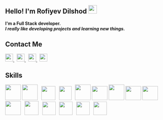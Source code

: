 ### <h2>Hello! I'm Rofiyev Dilshod <img src="https://media.giphy.com/media/hvRJCLFzcasrR4ia7z/giphy.gif" width="27px" /></h2>
<b>I'm a Full Stack developer.</b> <br />
<i><b>I really like developing projects and learning new things.</b></i><br/>

<h2>Contact Me</h2>
<a href="https://t.me/rof1yev" target="_blank">
  <img src="https://cdn-icons-png.flaticon.com/512/8220/8220513.png" width="25px" />
</a>
&nbsp;
<a href="https://www.facebook.com/?ref=tn_tnmn" target="_blank">
  <img src="https://upload.wikimedia.org/wikipedia/commons/0/0c/Facebook%2BIcon%2BBlack.png" width="25px" />
</a>
&nbsp;
<a href="https://www.instagram.com/rof1yev/" target="_blank">
  <img src="https://cdn0.iconfinder.com/data/icons/social-media-logo-4/32/Social_Media_instagram-512.png" width="25px" />
</a>
&nbsp;
<a href="https://www.linkedin.com/in/rofiyev-dilshod-25635a270/" target="_blank">
  <img src="https://cdn-icons-png.flaticon.com/512/1384/1384030.png" width="25px" />
</a>

### <h2>Skills</h2>
<span><img src="https://icons-for-free.com/download-icon-html+html5+icon-1320186681398289636_512.png" width="50" height="50" /></span>
<span><img src="https://www.citypng.com/public/uploads/small/11662224348dive19y2yfxhcf5ymxrmuwjfwqwfndj6x2jy9ab9n9o2cobcfv0ksoufkh0ucal88lvftnlmkocgeavwlbrcuysvkhz0ju0jsz83.png" width="50" height="50" /></span> &nbsp;
<span><img src="https://cdn-icons-png.flaticon.com/512/6422/6422232.png" width="45" height="45" /></span> &nbsp;
<span><img src="https://www.seekpng.com/png/full/142-1424501_bootstrap-comments-black-and-white-bootstrap-icon.png" width="40" height="45" /></span> &nbsp;
<span><img src="https://cdn.iconscout.com/icon/free/png-256/tailwind-css-5285308-4406745.png" width="50" height="50" /></span>
<span><img src="https://www.freepnglogos.com/uploads/javascript-png/js-outline-javascript-logo-download-clip-art-with-transparent-25.png" width="50" height="45" /></span>
<span><img src="https://cdn.iconscout.com/icon/free/png-256/free-typescript-2336947-1982828.png" width="50" height="50" /></span>
<span><img src="https://cdn4.iconfinder.com/data/icons/scripting-and-programming-languages/512/JQuery_logo-512.png" width="50" height="45" /></span>
<span><img src="https://static.thenounproject.com/png/3451812-200.png" width="50" height="45" /></span>
<span><img src="https://cdn4.iconfinder.com/data/icons/logos-brands-5/24/redux-512.png" width="50" height="45" /></span> &nbsp;
<span><img src="https://static-00.iconduck.com/assets.00/nextjs-icon-512x512-11yvtwzn.png" width="45" height="45" /></span> &nbsp;
<span><img src="https://cdn.icon-icons.com/icons2/3005/PNG/512/vue_js_icon_188136.png" width="43" height="43" /></span> &nbsp;
<span><img src="https://friconix.com/png/fi-cnsuxx-nodejs.png" width="43" height="43" /></span> &nbsp;
<span><img src="https://adware-technologies.s3.amazonaws.com/uploads/technology/thumbnail/20/express-js.png" width="43" height="43" /></span> &nbsp;
<span><img src="https://static-00.iconduck.com/assets.00/nestjs-icon-512x510-fo1q60vg.png" width="43" height="43" /></span> &nbsp;
